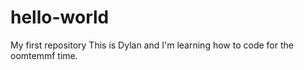 # hello-world
My first repository
This is Dylan and I'm learning how to code for the oomtemmf time.
